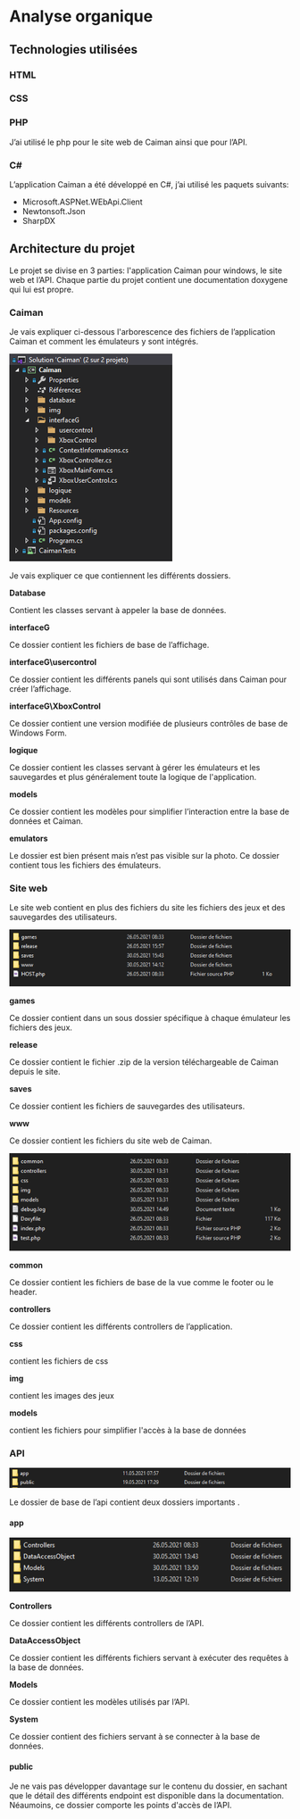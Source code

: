 # Analyse organique


## Technologies utilisées


### HTML


### CSS


### PHP

J’ai utilisé le php pour le site web de Caiman ainsi que pour l’API.


### C#

L’application Caiman a été développé en C#, j’ai utilisé les paquets suivants:



*   Microsoft.ASPNet.WEbApi.Client
*   Newtonsoft.Json
*   SharpDX


## Architecture du projet

Le projet se divise en 3 parties: l'application Caiman pour windows, le site web et l’API. Chaque partie du projet contient une documentation doxygene qui lui est propre.


### Caiman

Je vais expliquer ci-dessous l'arborescence des fichiers de l’application Caiman et comment les émulateurs y sont intégrés. 

![alt_text](images/structure_caiman.png "image_tooltip")


Je vais expliquer ce que contiennent les différents dossiers.

**Database**

Contient les classes servant à appeler la base de données.

**interfaceG**

Ce dossier contient les fichiers de base de l’affichage.

**interfaceG\usercontrol**

Ce dossier contient les différents panels qui sont utilisés dans Caiman pour créer l’affichage.

**interfaceG\XboxControl**

Ce dossier contient une version modifiée de plusieurs contrôles de base de Windows Form.

**logique**

Ce dossier contient les classes servant à gérer les émulateurs et les sauvegardes et plus généralement toute la logique de l'application.

**models**

Ce dossier contient les modèles pour simplifier l’interaction entre la base de données et Caiman.

**emulators**

Le dossier est bien présent mais n’est pas visible sur la photo. Ce dossier contient tous les fichiers des émulateurs.


### Site web

Le site web contient en plus des fichiers du site les fichiers des jeux et des sauvegardes des utilisateurs.

![alt_text](images/dossier_caimanweb.png "image_tooltip")


**games**

Ce dossier contient dans un sous dossier spécifique à chaque émulateur les fichiers des jeux.

**release**

Ce dossier contient le fichier .zip de la version téléchargeable de Caiman depuis le site.

**saves**

Ce dossier contient les fichiers de sauvegardes des utilisateurs.

**www**

Ce dossier contient les fichiers du site web de Caiman.

![alt_text](images/dossier_caimanweb_WWW.png "image_tooltip")


**common**

Ce dossier contient les fichiers de base de la vue  comme le footer ou le header.

**controllers**

Ce dossier contient les différents controllers de l’application.

**css**

contient les fichiers de css

**img**

contient les images des jeux

**models**

contient les fichiers pour simplifier l'accès à la base de données

### API

![alt_text](images/dossier_api_caiman.png "image_tooltip")

Le dossier de base de l’api contient deux dossiers importants .


#### app

![alt_text](images/dossier_api_caiman_app.png "image_tooltip")

**Controllers**

 Ce dossier contient les différents controllers de l’API.

**DataAccessObject**

Ce dossier contient les différents fichiers servant à exécuter des requêtes à la base de données.

**Models**

Ce dossier contient les modèles utilisés par l’API.

**System**

Ce dossier contient des fichiers servant à se connecter à la base de données.


#### public

Je ne vais pas développer davantage sur le contenu du dossier, en sachant que le détail des différents endpoint est disponible dans la documentation. Néaumoins, ce dossier comporte les points d'accès de l’API.
